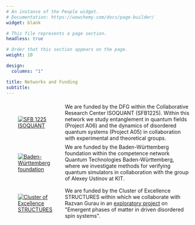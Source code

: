 ```yaml
---
# An instance of the People widget.
# Documentation: https://wowchemy.com/docs/page-builder/
widget: blank

# This file represents a page section.
headless: true

# Order that this section appears on the page.
weight: 10

design:
  columns: "1"

title: Networks and Funding
subtitle:
--- 
```

<style>
  .funding-row {
    margin: 25px 10px;
  }

  .funding-cell * {
  margin: auto;
  }

  @media (min-width: 576px){
    .funding-cell {
      display: table-cell;
      vertical-align: middle;
    }

    .funding-cell:nth-child(1) {
      width: 30%;
      padding: 5%;
    }

    .funding-row {
      display: table-row;
    }

    .funding-table {
      display: table;
      border-spacing: 0.5em;
    }
  }
</style>

<div class="funding-table">
  <div class="funding-row">
    <div class="funding-cell">
      <a href="https://www.isoquant-heidelberg.de/">
        <img src="/logos/isoquant.jpg" alt="SFB 1225 ISOQUANT">
      </a>
    </div>
    <div class="funding-cell">
      <span>We are funded by the DFG within the Collaborative Research Center ISOQUANT (SFB1225). Within this network we study entanglement in quantum fields (Project A06) and the dynamics of disordered quantum systems (Project A05) in collaboration with experimental and theoretical groups.</span>
    </div>
  </div>
    
  <div class="funding-row">
    <div class="funding-cell">
      <a href="hhttps://www.bwstiftung.de/de/programm/quantentechnologie/">
        <img src="/logos/bw_stiftung.png" alt="Baden-Württemberg foundation">
      </a>
    </div>
    <div class="funding-cell">
      <span>We are funded by the Baden-Württemberg foundation within the competence network Quantum Technologies Baden-Württemberg, where we investigate methods for verifying quantum simulators in collaboration with the group of Alexey Ustinov at KIT.</span>
    </div>
  </div>


  <div class="funding-row">
    <div class="funding-cell">
      <a href="https://www.structures.uni-heidelberg.de/">
        <img src="/logos/structures1.png" alt="Cluster of Excellence STRUCTURES">
      </a>
    </div>
    <div class="funding-cell">
      <span>We are funded by the Cluster of Excellence STRUCTURES within which we collaborate with Razvan Gurau in an <a href="https://structures.uni-heidelberg.de/eps.html">exploratory project</a> on "Emergent phases of matter in driven disordered spin systems".</span>
    </div>
  </div>
</div>

